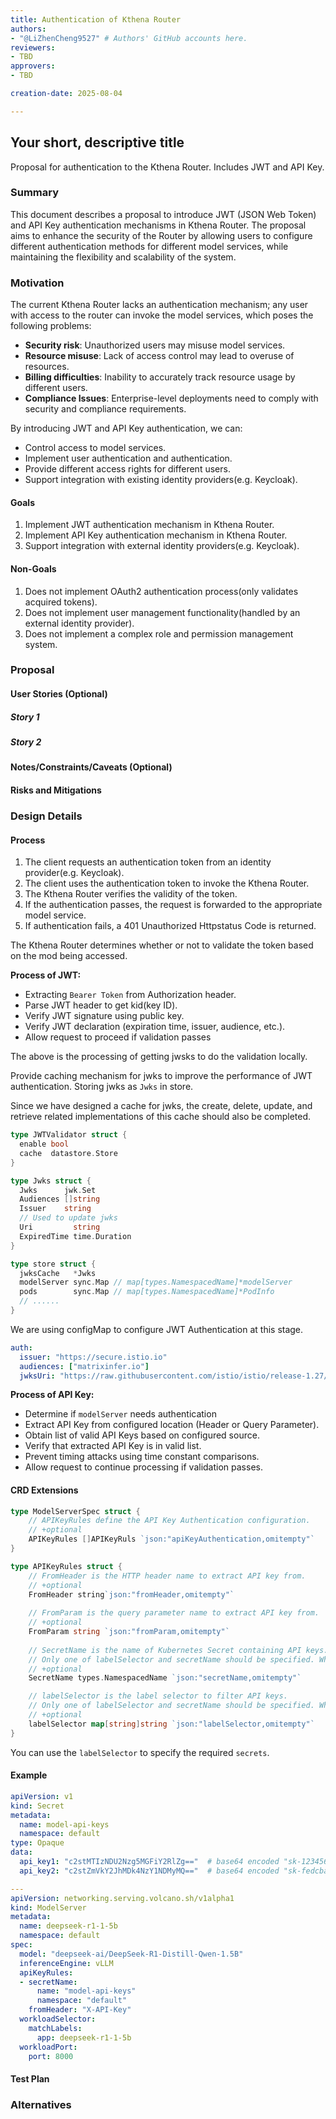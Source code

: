 ```yaml
---
title: Authentication of Kthena Router
authors:
- "@LiZhenCheng9527" # Authors' GitHub accounts here.
reviewers:
- TBD
approvers:
- TBD

creation-date: 2025-08-04

---
```


## Your short, descriptive title

<!--
This is the title of your KEP. Keep it short, simple, and descriptive. A good
title can help communicate what the KEP is and should be considered as part of
any review.
-->

Proposal for authentication to the Kthena Router. Includes JWT and API Key.

### Summary

<!--
This section is incredibly important for producing high-quality, user-focused
documentation such as release notes or a development roadmap.

A good summary is probably at least a paragraph in length.
-->

This document describes a proposal to introduce JWT (JSON Web Token) and API Key authentication mechanisms in Kthena Router. The proposal aims to enhance the security of the Router by allowing users to configure different authentication methods for different model services, while maintaining the flexibility and scalability of the system.

### Motivation

<!--
This section is for explicitly listing the motivation, goals, and non-goals of
this KEP.  Describe why the change is important and the benefits to users.
-->

The current Kthena Router lacks an authentication mechanism; any user with access to the router can invoke the model services, which poses the following problems:

- **Security risk**: Unauthorized users may misuse model services.
- **Resource misuse**: Lack of access control may lead to overuse of resources.
- **Billing difficulties**: Inability to accurately track resource usage by different users.
- **Compliance Issues**: Enterprise-level deployments need to comply with security and compliance requirements.

By introducing JWT and API Key authentication, we can:

- Control access to model services.
- Implement user authentication and authentication.
- Provide different access rights for different users.
- Support integration with existing identity providers(e.g. Keycloak).

#### Goals

<!--
List the specific goals of the KEP. What is it trying to achieve? How will we
know that this has succeeded?
-->

1. Implement JWT authentication mechanism in Kthena Router.
2. Implement API Key authentication mechanism in Kthena Router.
3. Support integration with external identity providers(e.g. Keycloak).

#### Non-Goals

<!--
What is out of scope for this KEP? Listing non-goals helps to focus discussion
and make progress.
-->

1. Does not implement OAuth2 authentication process(only validates acquired tokens).
2. Does not implement user management functionality(handled by an external identity provider).
3. Does not implement a complex role and permission management system.

### Proposal

<!--
This is where we get down to the specifics of what the proposal actually is.
This should have enough detail that reviewers can understand exactly what
you're proposing, but should not include things like API designs or
implementation. What is the desired outcome and how do we measure success?.
The "Design Details" section below is for the real
nitty-gritty.
-->

#### User Stories (Optional)

<!--
Detail the things that people will be able to do if this KEP is implemented.
Include as much detail as possible so that people can understand the "how" of
the system. The goal here is to make this feel real for users without getting
bogged down.
-->

##### Story 1

##### Story 2

#### Notes/Constraints/Caveats (Optional)

<!--
What are the caveats to the proposal?
What are some important details that didn't come across above?
Go in to as much detail as necessary here.
This might be a good place to talk about core concepts and how they relate.
-->

#### Risks and Mitigations

<!--
What are the risks of this proposal, and how do we mitigate?

How will security be reviewed, and by whom?

How will UX be reviewed, and by whom?

Consider including folks who also work outside the SIG or subproject.
-->

### Design Details

<!--
This section should contain enough information that the specifics of your
change are understandable. This may include API specs (though not always
required) or even code snippets. If there's any ambiguity about HOW your
proposal will be implemented, this is the place to discuss them.
-->

#### Process

1. The client requests an authentication token from an identity provider(e.g. Keycloak).
2. The client uses the authentication token to invoke the Kthena Router.
3. The Kthena Router verifies the validity of the token.
4. If the authentication passes, the request is forwarded to the appropriate model service.
5. If authentication fails, a 401 Unauthorized Httpstatus Code is returned.

The Kthena Router determines whether or not to validate the token based on the mod being accessed.

**Process of JWT:**

- Extracting `Bearer Token` from Authorization header.
- Parse JWT header to get kid(key ID).
- Verify JWT signature using public key.
- Verify JWT declaration (expiration time, issuer, audience, etc.).
- Allow request to proceed if validation passes

The above is the processing of getting jwsks to do the validation locally.

Provide caching mechanism for jwks to improve the performance of JWT authentication. Storing jwks as `Jwks` in store.

Since we have designed a cache for jwks, the create, delete, update, and retrieve related implementations of this cache should also be completed.

```go
type JWTValidator struct {
  enable bool
  cache  datastore.Store
}

type Jwks struct {
  Jwks      jwk.Set
  Audiences []string
  Issuer    string
  // Used to update jwks
  Uri         string
  ExpiredTime time.Duration
}

type store struct {
  jwksCache   *Jwks
  modelServer sync.Map // map[types.NamespacedName]*modelServer
  pods        sync.Map // map[types.NamespacedName]*PodInfo
  // ......
}
```

We are using configMap to configure JWT Authentication at this stage.

```yaml
auth:
  issuer: "https://secure.istio.io"
  audiences: ["matrixinfer.io"]
  jwksUri: "https://raw.githubusercontent.com/istio/istio/release-1.27/security/tools/jwt/samples/jwks.json"
```

**Process of API Key:**

- Determine if `modelServer` needs authentication
- Extract API Key from configured location (Header or Query Parameter).
- Obtain list of valid API Keys based on configured source.
- Verify that extracted API Key is in valid list.
- Prevent timing attacks using time constant comparisons.
- Allow request to continue processing if validation passes.

#### CRD Extensions

```go
type ModelServerSpec struct {
    // APIKeyRules define the API Key Authentication configuration.
    // +optional
    APIKeyRules []APIKeyRuls `json:"apiKeyAuthentication,omitempty"`
}

type APIKeyRules struct {
    // FromHeader is the HTTP header name to extract API key from.
    // +optional
    FromHeader string`json:"fromHeader,omitempty"`
    
    // FromParam is the query parameter name to extract API key from.
    // +optional
    FromParam string `json:"fromParam,omitempty"`
    
    // SecretName is the name of Kubernetes Secret containing API keys.
    // Only one of labelSelector and secretName should be specified. When both are specified, labelSelector takes precedence.
    // +optional
    SecretName types.NamespacedName `json:"secretName,omitempty"`

    // labelSelector is the label selector to filter API keys.
    // Only one of labelSelector and secretName should be specified. When both are specified, labelSelector takes precedence.
    // +optional
    labelSelector map[string]string `json:"labelSelector,omitempty"`
}
```

You can use the `labelSelector` to specify the required `secrets`.

#### Example

```yaml
apiVersion: v1
kind: Secret
metadata:
  name: model-api-keys
  namespace: default
type: Opaque
data:
  api_key1: "c2stMTIzNDU2Nzg5MGFiY2RlZg=="  # base64 encoded "sk-1234567890abcdef"
  api_key2: "c2stZmVkY2JhMDk4NzY1NDMyMQ=="  # base64 encoded "sk-fedcba0987654321"

---
apiVersion: networking.serving.volcano.sh/v1alpha1
kind: ModelServer
metadata:
  name: deepseek-r1-1-5b
  namespace: default
spec:
  model: "deepseek-ai/DeepSeek-R1-Distill-Qwen-1.5B"
  inferenceEngine: vLLM
  apiKeyRules:
  - secretName:
      name: "model-api-keys"
      namespace: "default"
    fromHeader: "X-API-Key"
  workloadSelector:
    matchLabels:
      app: deepseek-r1-1-5b
  workloadPort:
    port: 8000
```

#### Test Plan

<!--
**Note:** *Not required until targeted at a release.*

Consider the following in developing a test plan for this enhancement:
- Will there be e2e and integration tests, in addition to unit tests?
- How will it be tested in isolation vs with other components?

No need to outline all test cases, just the general strategy. Anything
that would count as tricky in the implementation, and anything particularly
challenging to test, should be called out.

-->

### Alternatives

<!--
What other approaches did you consider, and why did you rule them out? These do
not need to be as detailed as the proposal, but should include enough
information to express the idea and why it was not acceptable.
-->

<!--
Note: This is a simplified version of kubernetes enhancement proposal template.
https://github.com/kubernetes/enhancements/tree/3317d4cb548c396a430d1c1ac6625226018adf6a/keps/NNNN-kep-template
-->